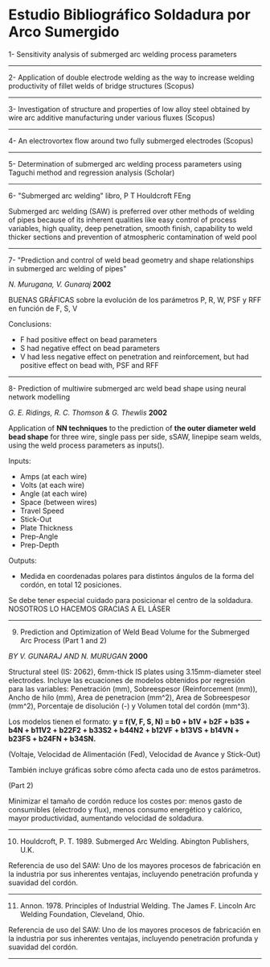 # Estudio Bibliográfico Soldadura por Arco Sumergido

1- Sensitivity analysis of submerged arc welding process parameters

---

2- Application of double electrode welding as the way to increase welding productivity of fillet welds of bridge structures (Scopus)

---

3- Investigation of structure and properties of low alloy steel obtained by wire arc additive manufacturing under various fluxes (Scopus)

---

4- An electrovortex flow around two fully submerged electrodes (Scopus)

---

5- Determination of submerged arc welding process parameters using Taguchi method and regression analysis (Scholar)

---

6- "Submerged arc welding" libro, P T Houldcroft FEng

Submerged arc welding (SAW) is preferred
over other methods of welding of pipes because of its inherent
qualities like easy control of process variables, high
quality, deep penetration, smooth finish, capability to weld
thicker sections and prevention of atmospheric contamination
of weld pool

---

7- "Prediction and control of weld bead geometry and shape relationships in submerged arc welding of pipes" 

*N. Murugana, V. Gunaraj*
**2002**

BUENAS GRÁFICAS sobre la evolución de los parámetros P, R, W, PSF y RFF en función de F, S, V

Conclusions:
  - F had positive effect on bead parameters
  - S had negative effect on bead parameters
  - V had less negative effect on penetration and reinforcement, but had positive effect on bead with, PSF and RFF
  
---

8- Prediction of multiwire submerged arc weld bead shape using neural network modelling

*G. E. Ridings, R. C. Thomson & G. Thewlis*
**2002**

Application of **NN techniques** to the prediction of **the outer diameter weld bead shape** for three wire, single pass per side, sSAW, linepipe seam welds, using the weld process parameters as inputs().

Inputs:
  - Amps (at each wire)
  - Volts (at each wire)
  - Angle (at each wire)
  - Space (between wires)
  - Travel Speed
  - Stick-Out
  - Plate Thickness
  - Prep-Angle
  - Prep-Depth 
  
Outputs:
  - Medida en coordenadas polares para distintos ángulos de la forma del cordón, en total 12 posiciones.
  
Se debe tener especial cuidado para posicionar el centro de la soldadura. NOSOTROS LO HACEMOS GRACIAS A EL LÁSER


---

9. Prediction and Optimization of Weld Bead Volume for the Submerged Arc Process (Part 1 and 2)

*BY V. GUNARAJ AND N. MURUGAN*
**2000**

Structural steel (IS: 2062), 6mm-thick IS plates using 3.15mm-diameter steel electrodes.
Incluye las ecuaciones de modelos obtenidos por regresión para las variables: Penetración (mm), Sobreespesor (Reinforcement (mm)), Ancho de hilo (mm), Area de penetracion (mm^2), Area de Sobreespesor (mm^2), Porcentaje de disolución (-) y Volumen total del cordón (mm^3).

Los modelos tienen el formato: **y = f(V, F, S, N) = b0 + b1V + b2F + b3S + b4N + b11V2 + b22F2 + b33S2 + b44N2 + b12VF + b13VS + b14VN + b23FS + b24FN + b34SN.**

(Voltaje, Velocidad de Alimentación (Fed), Velocidad de Avance y Stick-Out)

También incluye gráficas sobre cómo afecta cada uno de estos parámetros.

(Part 2)

Minimizar el tamaño de cordón reduce los costes por: menos gasto de consumibles (electrodo y flux), menos consumo energético y calórico, mayor productividad, aumentando velocidad de soldadura.


---
10. Houldcroft, P. T. 1989. Submerged Arc Welding. Abington Publishers, U.K.

Referencia de uso del SAW: Uno de los mayores procesos de fabricación en la industria por sus inherentes ventajas, incluyendo penetración profunda y suavidad del cordón.

---

11. Annon. 1978. Principles of Industrial Welding. The James F. Lincoln Arc Welding Foundation, Cleveland, Ohio.

Referencia de uso del SAW: Uno de los mayores procesos de fabricación en la industria por sus inherentes ventajas, incluyendo penetración profunda y suavidad del cordón.

---

